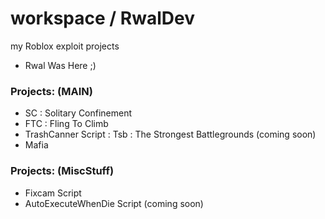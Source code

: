 # workspace / RwalDev
my Roblox exploit projects
- Rwal Was Here ;)

### Projects: (MAIN)
- SC : Solitary Confinement
- FTC : Fling To Climb
- TrashCanner Script : Tsb : The Strongest Battlegrounds (coming soon)
- Mafia

### Projects: (MiscStuff)
- Fixcam Script
- AutoExecuteWhenDie Script (coming soon)
